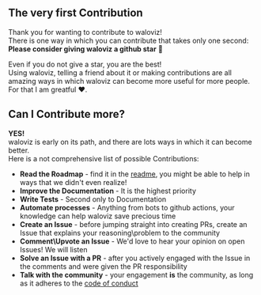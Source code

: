 ## The very first Contribution
Thank you for wanting to contribute to waloviz!  
There is one way in which you can contribute that takes only one second:  
**Please consider giving waloviz a github star** :star2:  

Even if you do not give a star, you are the best!  
Using waloviz, telling a friend about it or making contributions are all amazing ways in which waloviz can become more useful for more people.  
For that I am greatful :heart:.

## Can I Contribute more?
**YES!**  
waloviz is early on its path, and there are lots ways in which it can become better.  
Here is a not comprehensive list of possible Contributions: 
* **Read the Roadmap** - find it in the [readme](README.md), you might be able to help in ways that we didn't even realize!
* **Improve the Documentation** - It is the highest priority
* **Write Tests** - Second only to Documentation
* **Automate processes** - Anything from bots to github actions, your knowledge can help waloviz save precious time
* **Create an Issue** - before jumping straight into creating PRs, create an Issue that explains your reasoning\problem to the community  
* **Comment\Upvote an Issue** - We'd love to hear your opinion on open Issues! We will listen
* **Solve an Issue with a PR** - after you actively engaged with the Issue in the comments and were given the PR responsibility
* **Talk with the community** - your engagement **is** the community, as long as it adheres to the [code of conduct](CODE_OF_CONDUCT.md)
